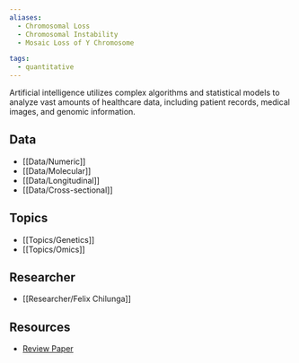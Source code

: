 ```yaml
---
aliases:
  - Chromosomal Loss  
  - Chromosomal Instability
  - Mosaic Loss of Y Chromosome

tags:
  - quantitative 
---
```


Artificial intelligence utilizes complex algorithms and statistical models to analyze vast amounts of healthcare data, including patient records, medical images, and genomic information. 

## Data

 - [[Data/Numeric]]
 - [[Data/Molecular]]
 - [[Data/Longitudinal]]
 - [[Data/Cross-sectional]]

## Topics

  - [[Topics/Genetics]]
  - [[Topics/Omics]]

## Researcher

  - [[Researcher/Felix Chilunga]]

## Resources

  - [Review Paper](https://link.springer.com/article/10.1007/s00439-020-02114-w)
